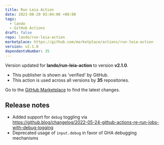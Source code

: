 ```yaml
---
title: Run Leia Action
date: 2023-08-20 03:04:00 +00:00
tags:
  - lando
  - GitHub Actions
draft: false
repo: lando/run-leia-action
marketplace: https://github.com/marketplace/actions/run-leia-action
version: v2.1.0
dependentsNumber: 35
---
```



Version updated for **lando/run-leia-action** to version **v2.1.0**.
- This publisher is shown as 'verified' by GitHub.
- This action is used across all versions by **35** repositories.

Go to the [GitHub Marketplace](https://github.com/marketplace/actions/run-leia-action) to find the latest changes.

## Release notes

* Added support for `debug` toggling via https://github.blog/changelog/2022-05-24-github-actions-re-run-jobs-with-debug-logging
* Deprecated usage of `input.debug` in favor of GHA debugging mechanisms

